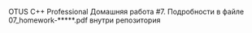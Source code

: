 OTUS C++ Professional Домашняя работа #7. 
Подробности в файле 07_homework-*****.pdf внутри репозитория
